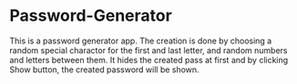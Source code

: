 # Password-Generator
This is a password generator app. The creation is done by choosing a random special charactor for the first and last letter, and random numbers and letters between them. It hides the created pass at first and by clicking Show button, the created password will be shown.
